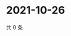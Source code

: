 # 2021-10-26

共 0 条

<!-- BEGIN -->
<!-- 最后更新时间 Tue Oct 26 2021 17:15:27 GMT+0800 (China Standard Time) -->

<!-- END -->
